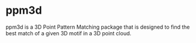 # ppm3d
ppm3d is a 3D Point Pattern Matching package that is designed to find the best match of a given 3D motif in a 3D point cloud.
